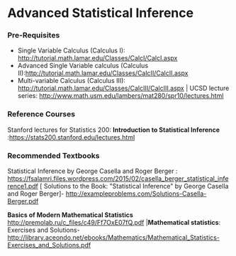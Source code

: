 # Advanced Statistical Inference

### Pre-Requisites
* Single Variable Calculus (Calculus I): http://tutorial.math.lamar.edu/Classes/CalcI/CalcI.aspx
* Advanced Single Variable calculus (Calculus II):http://tutorial.math.lamar.edu/Classes/CalcII/CalcII.aspx
* Multi-variable Calculus (Calculus III): http://tutorial.math.lamar.edu/Classes/CalcIII/CalcIII.aspx  | UCSD lecture series: http://www.math.usm.edu/lambers/mat280/spr10/lectures.html

### Reference Courses 
Stanford lectures for Statistics 200: **Introduction to Statistical Inference** :https://stats200.stanford.edu/lectures.html


### Recommended Textbooks
Statistical Inference by George Casella and Roger Berger : https://fsalamri.files.wordpress.com/2015/02/casella_berger_statistical_inference1.pdf [     Solutions to the Book: "Statistical Inference" by George Casella and Roger Berger]- http://exampleproblems.com/Solutions-Casella-Berger.pdf

**Basics of Modern Mathematical Statistics** http://premolab.ru/c_files/c49/Ff7OxE07fQ.pdf |**Mathematical statistics**: Exercises and Solutions- http://library.aceondo.net/ebooks/Mathematics/Mathematical_Statistics-Exercises_and_Solutions.pdf
